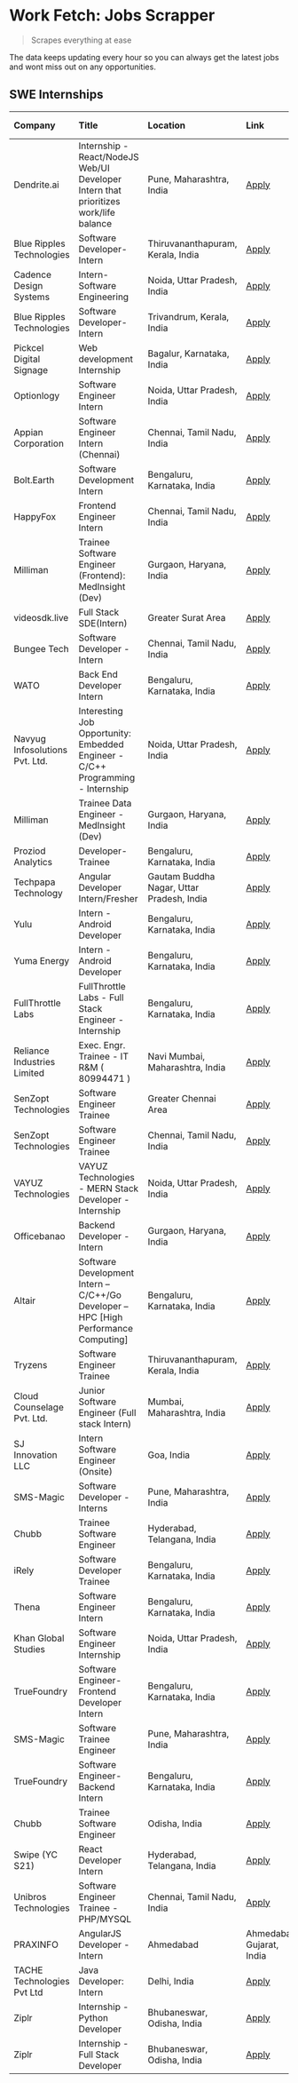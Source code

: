 # Work Fetch: Jobs Scrapper
> Scrapes everything at ease

The data keeps updating every hour so you can always get the latest jobs and wont miss out on any opportunities.

## SWE Internships
<!--START_SECTION:workfetch-->
| Company                        | Title                                                                                | Location                                  | Link                                                                                                                                                                                                                                                                                                              | Date Posted   |
|:-------------------------------|:-------------------------------------------------------------------------------------|:------------------------------------------|:------------------------------------------------------------------------------------------------------------------------------------------------------------------------------------------------------------------------------------------------------------------------------------------------------------------|:--------------|
| Dendrite.ai                    | Internship - React/NodeJS Web/UI Developer Intern that prioritizes work/life balance | Pune, Maharashtra, India                  | [Apply](https://in.linkedin.com/jobs/view/internship-react-nodejs-web-ui-developer-intern-that-prioritizes-work-life-balance-at-dendrite-ai-3853583200?refId=Bng%2Bw8Z9Le7B2nSwJAOqdw%3D%3D&trackingId=gVueT1OwexY0X9sbCt5fJQ%3D%3D&position=10&pageNum=3&trk=public_jobs_jserp-result_search-card)               | 2024-03-12    |
| Blue Ripples Technologies      | Software Developer- Intern                                                           | Thiruvananthapuram, Kerala, India         | [Apply](https://in.linkedin.com/jobs/view/software-developer-intern-at-blue-ripples-technologies-3850505983?refId=oIUrXCeLOSa6dY%2FZDOo5pQ%3D%3D&trackingId=434sg9wLoDrCXAfiKHv5aQ%3D%3D&position=18&pageNum=0&trk=public_jobs_jserp-result_search-card)                                                          | 2024-03-09    |
| Cadence Design Systems         | Intern-Software Engineering                                                          | Noida, Uttar Pradesh, India               | [Apply](https://in.linkedin.com/jobs/view/intern-software-engineering-at-cadence-design-systems-3794689056?refId=Bng%2Bw8Z9Le7B2nSwJAOqdw%3D%3D&trackingId=7lnPablEY7%2FshIxNcJguvw%3D%3D&position=5&pageNum=3&trk=public_jobs_jserp-result_search-card)                                                          | 2024-03-09    |
| Blue Ripples Technologies      | Software Developer- Intern                                                           | Trivandrum, Kerala, India                 | [Apply](https://in.linkedin.com/jobs/view/software-developer-intern-at-blue-ripples-technologies-3850694934?refId=oIUrXCeLOSa6dY%2FZDOo5pQ%3D%3D&trackingId=h6B7bwzUFd1H6o%2B2UrRDdw%3D%3D&position=17&pageNum=0&trk=public_jobs_jserp-result_search-card)                                                        | 2024-03-08    |
| Pickcel Digital Signage        | Web development Internship                                                           | Bagalur, Karnataka, India                 | [Apply](https://in.linkedin.com/jobs/view/web-development-internship-at-pickcel-digital-signage-3849506118?refId=BqKkutyQ%2F0z3qsrwgoteOQ%3D%3D&trackingId=vmrh%2ByZ0cHBcVNEYGYjqow%3D%3D&position=5&pageNum=2&trk=public_jobs_jserp-result_search-card)                                                          | 2024-03-08    |
| Optionlogy                     | Software Engineer Intern                                                             | Noida, Uttar Pradesh, India               | [Apply](https://in.linkedin.com/jobs/view/software-engineer-intern-at-optionlogy-3845429997?refId=Bng%2Bw8Z9Le7B2nSwJAOqdw%3D%3D&trackingId=YgLitveYoYoPXAkSRxThdA%3D%3D&position=15&pageNum=3&trk=public_jobs_jserp-result_search-card)                                                                          | 2024-03-08    |
| Appian Corporation             | Software Engineer Intern (Chennai)                                                   | Chennai, Tamil Nadu, India                | [Apply](https://in.linkedin.com/jobs/view/software-engineer-intern-chennai-at-appian-corporation-3848335036?refId=oIUrXCeLOSa6dY%2FZDOo5pQ%3D%3D&trackingId=E7lpHIrytaLSvrswe1P5Gg%3D%3D&position=6&pageNum=0&trk=public_jobs_jserp-result_search-card)                                                           | 2024-03-07    |
| Bolt.Earth                     | Software Development Intern                                                          | Bengaluru, Karnataka, India               | [Apply](https://in.linkedin.com/jobs/view/software-development-intern-at-bolt-earth-3849437038?refId=jpnJQ%2F9MHPe5CAj2NFFYIw%3D%3D&trackingId=tofn%2Fouuhl8fq3yyIh4hSg%3D%3D&position=1&pageNum=1&trk=public_jobs_jserp-result_search-card)                                                                      | 2024-03-07    |
| HappyFox                       | Frontend Engineer Intern                                                             | Chennai, Tamil Nadu, India                | [Apply](https://in.linkedin.com/jobs/view/frontend-engineer-intern-at-happyfox-3848357951?refId=jpnJQ%2F9MHPe5CAj2NFFYIw%3D%3D&trackingId=oQneI7EK6YkeyfDkK4qbog%3D%3D&position=14&pageNum=1&trk=public_jobs_jserp-result_search-card)                                                                            | 2024-03-07    |
| Milliman                       | Trainee Software Engineer (Frontend): MedInsight (Dev)                               | Gurgaon, Haryana, India                   | [Apply](https://in.linkedin.com/jobs/view/trainee-software-engineer-frontend-medinsight-dev-at-milliman-3792874280?refId=oIUrXCeLOSa6dY%2FZDOo5pQ%3D%3D&trackingId=AIJ1GtI6LFk90Ns%2BiUQtJA%3D%3D&position=5&pageNum=0&trk=public_jobs_jserp-result_search-card)                                                  | 2024-03-01    |
| videosdk.live                  | Full Stack SDE(Intern)                                                               | Greater Surat Area                        | [Apply](https://in.linkedin.com/jobs/view/full-stack-sde-intern-at-videosdk-live-3842945056?refId=BqKkutyQ%2F0z3qsrwgoteOQ%3D%3D&trackingId=8Jf5VE36mS7hTacy1Kkwuw%3D%3D&position=24&pageNum=2&trk=public_jobs_jserp-result_search-card)                                                                          | 2024-02-29    |
| Bungee Tech                    | Software Developer - Intern                                                          | Chennai, Tamil Nadu, India                | [Apply](https://in.linkedin.com/jobs/view/software-developer-intern-at-bungee-tech-3842220746?refId=jpnJQ%2F9MHPe5CAj2NFFYIw%3D%3D&trackingId=lC7JLi0Jo56NgfmcgcrRsQ%3D%3D&position=19&pageNum=1&trk=public_jobs_jserp-result_search-card)                                                                        | 2024-02-28    |
| WATO                           | Back End Developer Intern                                                            | Bengaluru, Karnataka, India               | [Apply](https://in.linkedin.com/jobs/view/back-end-developer-intern-at-wato-3834852920?refId=BqKkutyQ%2F0z3qsrwgoteOQ%3D%3D&trackingId=x0A%2FsXAav027aZ%2FjYMPnGw%3D%3D&position=10&pageNum=2&trk=public_jobs_jserp-result_search-card)                                                                           | 2024-02-26    |
| Navyug Infosolutions Pvt. Ltd. | Interesting Job Opportunity: Embedded Engineer - C/C++ Programming - Internship      | Noida, Uttar Pradesh, India               | [Apply](https://in.linkedin.com/jobs/view/interesting-job-opportunity-embedded-engineer-c-c%2B%2B-programming-internship-at-navyug-infosolutions-pvt-ltd-3833888454?refId=BqKkutyQ%2F0z3qsrwgoteOQ%3D%3D&trackingId=dtF80PGxqHuOVtxk4WCScQ%3D%3D&position=17&pageNum=2&trk=public_jobs_jserp-result_search-card)  | 2024-02-24    |
| Milliman                       | Trainee Data Engineer - MedInsight (Dev)                                             | Gurgaon, Haryana, India                   | [Apply](https://in.linkedin.com/jobs/view/trainee-data-engineer-medinsight-dev-at-milliman-3789275187?refId=BqKkutyQ%2F0z3qsrwgoteOQ%3D%3D&trackingId=neK2gFpgSW1YIGAFyre0gQ%3D%3D&position=20&pageNum=2&trk=public_jobs_jserp-result_search-card)                                                                | 2024-02-23    |
| Proziod Analytics              | Developer-Trainee                                                                    | Bengaluru, Karnataka, India               | [Apply](https://in.linkedin.com/jobs/view/developer-trainee-at-proziod-analytics-3849084992?refId=Bng%2Bw8Z9Le7B2nSwJAOqdw%3D%3D&trackingId=021mAsqXfAJBGPHUXG%2FQtQ%3D%3D&position=12&pageNum=3&trk=public_jobs_jserp-result_search-card)                                                                        | 2024-02-23    |
| Techpapa Technology            | Angular Developer Intern/Fresher                                                     | Gautam Buddha Nagar, Uttar Pradesh, India | [Apply](https://in.linkedin.com/jobs/view/angular-developer-intern-fresher-at-techpapa-technology-3834305862?refId=BqKkutyQ%2F0z3qsrwgoteOQ%3D%3D&trackingId=OfmGsCBlnh6mPUilsOBpBg%3D%3D&position=1&pageNum=2&trk=public_jobs_jserp-result_search-card)                                                          | 2024-02-20    |
| Yulu                           | Intern - Android Developer                                                           | Bengaluru, Karnataka, India               | [Apply](https://in.linkedin.com/jobs/view/intern-android-developer-at-yulu-3834459982?refId=jpnJQ%2F9MHPe5CAj2NFFYIw%3D%3D&trackingId=a565BUfMP%2BBQr3YlzKrS4g%3D%3D&position=17&pageNum=1&trk=public_jobs_jserp-result_search-card)                                                                              | 2024-02-19    |
| Yuma Energy                    | Intern - Android Developer                                                           | Bengaluru, Karnataka, India               | [Apply](https://in.linkedin.com/jobs/view/intern-android-developer-at-yuma-energy-3830771896?refId=Bng%2Bw8Z9Le7B2nSwJAOqdw%3D%3D&trackingId=WOC4FTtzf%2F%2BZW3430KemDw%3D%3D&position=20&pageNum=3&trk=public_jobs_jserp-result_search-card)                                                                     | 2024-02-19    |
| FullThrottle Labs              | FullThrottle Labs - Full Stack Engineer - Internship                                 | Bengaluru, Karnataka, India               | [Apply](https://in.linkedin.com/jobs/view/fullthrottle-labs-full-stack-engineer-internship-at-fullthrottle-labs-3829636016?refId=jpnJQ%2F9MHPe5CAj2NFFYIw%3D%3D&trackingId=q%2FODeZXgq2dm2I0BHPdEHA%3D%3D&position=21&pageNum=1&trk=public_jobs_jserp-result_search-card)                                         | 2024-02-17    |
| Reliance Industries Limited    | Exec. Engr. Trainee - IT R&M ( 80994471 )                                            | Navi Mumbai, Maharashtra, India           | [Apply](https://in.linkedin.com/jobs/view/exec-engr-trainee-it-r-m-80994471-at-reliance-industries-limited-3850269171?refId=oIUrXCeLOSa6dY%2FZDOo5pQ%3D%3D&trackingId=QM93m5H56eiW%2BWxbcrVCmA%3D%3D&position=24&pageNum=0&trk=public_jobs_jserp-result_search-card)                                              | 2024-02-12    |
| SenZopt Technologies           | Software Engineer Trainee                                                            | Greater Chennai Area                      | [Apply](https://in.linkedin.com/jobs/view/software-engineer-trainee-at-senzopt-technologies-3827688781?refId=jpnJQ%2F9MHPe5CAj2NFFYIw%3D%3D&trackingId=EoJIMCBbCtO294DQUmVlRg%3D%3D&position=2&pageNum=1&trk=public_jobs_jserp-result_search-card)                                                                | 2024-02-12    |
| SenZopt Technologies           | Software Engineer Trainee                                                            | Chennai, Tamil Nadu, India                | [Apply](https://in.linkedin.com/jobs/view/software-engineer-trainee-at-senzopt-technologies-3827686880?refId=jpnJQ%2F9MHPe5CAj2NFFYIw%3D%3D&trackingId=cUpVcerjQkkKEuGFnDNG5Q%3D%3D&position=15&pageNum=1&trk=public_jobs_jserp-result_search-card)                                                               | 2024-02-12    |
| VAYUZ Technologies             | VAYUZ Technologies - MERN Stack Developer - Internship                               | Noida, Uttar Pradesh, India               | [Apply](https://in.linkedin.com/jobs/view/vayuz-technologies-mern-stack-developer-internship-at-vayuz-technologies-3822619356?refId=BqKkutyQ%2F0z3qsrwgoteOQ%3D%3D&trackingId=Nap%2Bg%2FxaIpcZRfGtv6ItGg%3D%3D&position=6&pageNum=2&trk=public_jobs_jserp-result_search-card)                                     | 2024-02-10    |
| Officebanao                    | Backend Developer - Intern                                                           | Gurgaon, Haryana, India                   | [Apply](https://in.linkedin.com/jobs/view/backend-developer-intern-at-officebanao-3814263731?refId=oIUrXCeLOSa6dY%2FZDOo5pQ%3D%3D&trackingId=JOZ%2BCAf%2B4xfVcyD4NncAUQ%3D%3D&position=21&pageNum=0&trk=public_jobs_jserp-result_search-card)                                                                     | 2024-01-31    |
| Altair                         | Software Development Intern – C/C++/Go Developer – HPC [High Performance Computing]  | Bengaluru, Karnataka, India               | [Apply](https://in.linkedin.com/jobs/view/software-development-intern-%E2%80%93-c-c%2B%2B-go-developer-%E2%80%93-hpc-high-performance-computing-at-altair-3809167074?refId=Bng%2Bw8Z9Le7B2nSwJAOqdw%3D%3D&trackingId=trOb09nM2Mj3lxTWqa1F1Q%3D%3D&position=16&pageNum=3&trk=public_jobs_jserp-result_search-card) | 2024-01-19    |
| Tryzens                        | Software Engineer Trainee                                                            | Thiruvananthapuram, Kerala, India         | [Apply](https://in.linkedin.com/jobs/view/software-engineer-trainee-at-tryzens-3809363491?refId=jpnJQ%2F9MHPe5CAj2NFFYIw%3D%3D&trackingId=FQkObeN6sZr4G%2Fii2bX5TQ%3D%3D&position=5&pageNum=1&trk=public_jobs_jserp-result_search-card)                                                                           | 2024-01-18    |
| Cloud Counselage Pvt. Ltd.     | Junior Software Engineer (Full stack Intern)                                         | Mumbai, Maharashtra, India                | [Apply](https://in.linkedin.com/jobs/view/junior-software-engineer-full-stack-intern-at-cloud-counselage-pvt-ltd-3803132814?refId=oIUrXCeLOSa6dY%2FZDOo5pQ%3D%3D&trackingId=eH%2Fk8RTRKPJ5tyfZeJ3dCA%3D%3D&position=22&pageNum=0&trk=public_jobs_jserp-result_search-card)                                        | 2024-01-11    |
| SJ Innovation LLC              | Intern Software Engineer (Onsite)                                                    | Goa, India                                | [Apply](https://in.linkedin.com/jobs/view/intern-software-engineer-onsite-at-sj-innovation-llc-3799959011?refId=jpnJQ%2F9MHPe5CAj2NFFYIw%3D%3D&trackingId=UtdFOazIMw9IcaMuR2oP5Q%3D%3D&position=9&pageNum=1&trk=public_jobs_jserp-result_search-card)                                                             | 2024-01-11    |
| SMS-Magic                      | Software Developer -Interns                                                          | Pune, Maharashtra, India                  | [Apply](https://in.linkedin.com/jobs/view/software-developer-interns-at-sms-magic-3799485343?refId=jpnJQ%2F9MHPe5CAj2NFFYIw%3D%3D&trackingId=3Qe2IPkFX72ycs0xH3qsSA%3D%3D&position=3&pageNum=1&trk=public_jobs_jserp-result_search-card)                                                                          | 2024-01-05    |
| Chubb                          | Trainee Software Engineer                                                            | Hyderabad, Telangana, India               | [Apply](https://in.linkedin.com/jobs/view/trainee-software-engineer-at-chubb-3811550279?refId=BqKkutyQ%2F0z3qsrwgoteOQ%3D%3D&trackingId=IWWpIpzhmirU%2FYz92Kfu9Q%3D%3D&position=25&pageNum=2&trk=public_jobs_jserp-result_search-card)                                                                            | 2023-12-28    |
| iRely                          | Software Developer Trainee                                                           | Bengaluru, Karnataka, India               | [Apply](https://in.linkedin.com/jobs/view/software-developer-trainee-at-irely-3801577534?refId=oIUrXCeLOSa6dY%2FZDOo5pQ%3D%3D&trackingId=tgdGhdyo1NT1cPi9LZqZbQ%3D%3D&position=10&pageNum=0&trk=public_jobs_jserp-result_search-card)                                                                             | 2023-12-22    |
| Thena                          | Software Engineer Intern                                                             | Bengaluru, Karnataka, India               | [Apply](https://in.linkedin.com/jobs/view/software-engineer-intern-at-thena-3778731751?refId=oIUrXCeLOSa6dY%2FZDOo5pQ%3D%3D&trackingId=Oed9PYoxjDDqmJq39HOQbQ%3D%3D&position=13&pageNum=0&trk=public_jobs_jserp-result_search-card)                                                                               | 2023-12-05    |
| Khan Global Studies            | Software Engineer Internship                                                         | Noida, Uttar Pradesh, India               | [Apply](https://in.linkedin.com/jobs/view/software-engineer-internship-at-khan-global-studies-3766942197?refId=jpnJQ%2F9MHPe5CAj2NFFYIw%3D%3D&trackingId=TDib9eOvWgI66lgbsdEWvA%3D%3D&position=20&pageNum=1&trk=public_jobs_jserp-result_search-card)                                                             | 2023-11-27    |
| TrueFoundry                    | Software Engineer- Frontend Developer Intern                                         | Bengaluru, Karnataka, India               | [Apply](https://in.linkedin.com/jobs/view/software-engineer-frontend-developer-intern-at-truefoundry-3790095058?refId=oIUrXCeLOSa6dY%2FZDOo5pQ%3D%3D&trackingId=vz4JuxaVUorLFI9Y6CtlCA%3D%3D&position=12&pageNum=0&trk=public_jobs_jserp-result_search-card)                                                      | 2023-11-24    |
| SMS-Magic                      | Software Trainee Engineer                                                            | Pune, Maharashtra, India                  | [Apply](https://in.linkedin.com/jobs/view/software-trainee-engineer-at-sms-magic-3761409781?refId=oIUrXCeLOSa6dY%2FZDOo5pQ%3D%3D&trackingId=N7P7NYPR8SltDJyh8MOQDg%3D%3D&position=23&pageNum=0&trk=public_jobs_jserp-result_search-card)                                                                          | 2023-11-16    |
| TrueFoundry                    | Software Engineer-Backend Intern                                                     | Bengaluru, Karnataka, India               | [Apply](https://in.linkedin.com/jobs/view/software-engineer-backend-intern-at-truefoundry-3779508170?refId=oIUrXCeLOSa6dY%2FZDOo5pQ%3D%3D&trackingId=XiAOKHSThM60CetHvjwqUQ%3D%3D&position=25&pageNum=0&trk=public_jobs_jserp-result_search-card)                                                                 | 2023-11-10    |
| Chubb                          | Trainee Software Engineer                                                            | Odisha, India                             | [Apply](https://in.linkedin.com/jobs/view/trainee-software-engineer-at-chubb-3756335100?refId=Bng%2Bw8Z9Le7B2nSwJAOqdw%3D%3D&trackingId=Bwfd0bGvOcddeiTpqu0Q9Q%3D%3D&position=22&pageNum=3&trk=public_jobs_jserp-result_search-card)                                                                              | 2023-11-02    |
| Swipe (YC S21)                 | React Developer Intern                                                               | Hyderabad, Telangana, India               | [Apply](https://in.linkedin.com/jobs/view/react-developer-intern-at-swipe-yc-s21-3737600089?refId=oIUrXCeLOSa6dY%2FZDOo5pQ%3D%3D&trackingId=fFfsVcgXtOdc9iGBC8hgEw%3D%3D&position=15&pageNum=0&trk=public_jobs_jserp-result_search-card)                                                                          | 2023-10-13    |
| Unibros Technologies           | Software Engineer Trainee - PHP/MYSQL                                                | Chennai, Tamil Nadu, India                | [Apply](https://in.linkedin.com/jobs/view/software-engineer-trainee-php-mysql-at-unibros-technologies-3656599241?refId=jpnJQ%2F9MHPe5CAj2NFFYIw%3D%3D&trackingId=fVp6j0gU%2ByXIzEqdwbz35A%3D%3D&position=4&pageNum=1&trk=public_jobs_jserp-result_search-card)                                                    | 2023-06-12    |
| PRAXINFO                       | AngularJS Developer - Intern | Ahmedabad                                             | Ahmedabad, Gujarat, India                 | [Apply](https://in.linkedin.com/jobs/view/angularjs-developer-intern-ahmedabad-at-praxinfo-3656594961?refId=Bng%2Bw8Z9Le7B2nSwJAOqdw%3D%3D&trackingId=Dof9OtkBeBaV5M57ux79Pg%3D%3D&position=17&pageNum=3&trk=public_jobs_jserp-result_search-card)                                                                | 2023-06-12    |
| TACHE Technologies Pvt Ltd     | Java Developer: Intern                                                               | Delhi, India                              | [Apply](https://in.linkedin.com/jobs/view/java-developer-intern-at-tache-technologies-pvt-ltd-3627622735?refId=Bng%2Bw8Z9Le7B2nSwJAOqdw%3D%3D&trackingId=FLZoZD9QpfY4DJyBTKqlRw%3D%3D&position=7&pageNum=3&trk=public_jobs_jserp-result_search-card)                                                              | 2023-06-06    |
| Ziplr                          | Internship - Python Developer                                                        | Bhubaneswar, Odisha, India                | [Apply](https://in.linkedin.com/jobs/view/internship-python-developer-at-ziplr-3645677592?refId=BqKkutyQ%2F0z3qsrwgoteOQ%3D%3D&trackingId=KNjNPSfP091aRrHPR1TVKg%3D%3D&position=9&pageNum=2&trk=public_jobs_jserp-result_search-card)                                                                             | 2023-06-02    |
| Ziplr                          | Internship - Full Stack Developer                                                    | Bhubaneswar, Odisha, India                | [Apply](https://in.linkedin.com/jobs/view/internship-full-stack-developer-at-ziplr-3645675705?refId=Bng%2Bw8Z9Le7B2nSwJAOqdw%3D%3D&trackingId=lH4N8Vgb2ERLNl73GPzaiQ%3D%3D&position=2&pageNum=3&trk=public_jobs_jserp-result_search-card)                                                                         | 2023-06-02    |
<!--END_SECTION:workfetch-->
